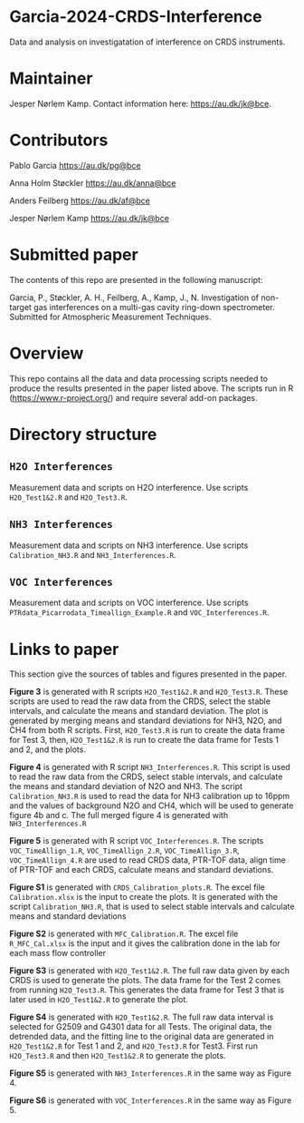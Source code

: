 # Garcia-2024-CRDS-Interference
Data and analysis on investigatation of interference on CRDS instruments.

# Maintainer
Jesper Nørlem Kamp.
Contact information here: <https://au.dk/jk@bce>.

# Contributors
Pablo Garcia <https://au.dk/pg@bce>

Anna Holm Støckler <https://au.dk/anna@bce>

Anders Feilberg <https://au.dk/af@bce>

Jesper Nørlem Kamp <https://au.dk/jk@bce>


# Submitted paper
The contents of this repo are presented in the following manuscript:

Garcia, P., Støckler, A. H., Feilberg, A., Kamp, J., N. Investigation of non-target gas interferences on a multi-gas cavity ring-down spectrometer. Submitted for Atmospheric Measurement Techniques.

# Overview
This repo contains all the data and data processing scripts needed to produce the results presented in the paper listed above.
The scripts run in R (<https://www.r-project.org/>) and require several add-on packages.

# Directory structure

## `H2O Interferences`
Measurement data and scripts on H2O interference.
Use scripts `H2O_Test1&2.R` and `H2O_Test3.R`.

## `NH3 Interferences`
Measurement data and scripts on NH3 interference.
Use scripts `Calibration_NH3.R` and `NH3_Interferences.R`.

## `VOC Interferences`
Measurement data and scripts on VOC interference.
Use scripts `PTRdata_Picarrodata_Timeallign_Example.R` and `VOC_Interferences.R`.

# Links to paper
This section give the sources of tables and figures presented in the paper.

**Figure 3** is generated with R scripts `H2O_Test1&2.R` and `H2O_Test3.R`. These scripts are used to read the raw data from the CRDS, select the stable intervals, and calculate the means and standard deviation. The plot is generated by merging means and standard deviations for NH3, N2O, and CH4 from both R scripts. First, `H2O_Test3.R` is run to create the data frame for Test 3, then, `H2O_Test1&2.R` is run to create the data frame for Tests 1 and 2, and the plots.

**Figure 4** is generated with R script `NH3_Interferences.R`. This script is used to read the raw data from the CRDS, select stable intervals, and calculate the means and standard deviation of N2O and NH3. The script `Calibration_NH3.R` is used to read the data for NH3 calibration up to 16ppm and the values of background N2O and CH4, which will be used to generate figure 4b and c. The full merged figure 4 is generated with `NH3_Interferences.R`

**Figure 5** is generated with R script `VOC_Interferences.R`. The scripts `VOC_TimeAllign_1.R`, `VOC_TimeAllign_2.R`, `VOC_TimeAllign_3.R`, `VOC_TimeAllign_4.R` are used to read CRDS data, PTR-TOF data, align time of PTR-TOF and each CRDS, calculate means and standard deviations.  

**Figure S1** is generated with `CRDS_Calibration_plots.R`. The excel file `Calibration.xlsx` is the input to create the plots. It is generated with the script `Calibration_NH3.R`, that is used to select stable intervals and calculate means and standard deviations 

**Figure S2** is generated with `MFC_Calibration.R`. The excel file `R_MFC_Cal.xlsx` is the input and it gives the calibration done in the lab for each mass flow controller 

**Figure S3** is generated with `H2O_Test1&2.R`. The full raw data given by each CRDS is used to generate the plots. The data frame for the Test 2 comes from running `H2O_Test3.R`. This generates the data frame for Test 3 that is later used in `H2O_Test1&2.R` to generate the plot. 

**Figure S4** is generated with `H2O_Test1&2.R`. The full raw data interval is selected for G2509 and G4301 data for all Tests. The original data, the detrended data, and the fitting line to the original data are generated in `H2O_Test1&2.R` for Test 1 and 2, and `H2O_Test3.R` for Test3. First run `H2O_Test3.R` and then `H2O_Test1&2.R` to generate the plots. 

**Figure S5** is generated with `NH3_Interferences.R` in the same way as Figure 4.

**Figure S6** is generated with `VOC_Interferences.R` in the same way as Figure 5.
